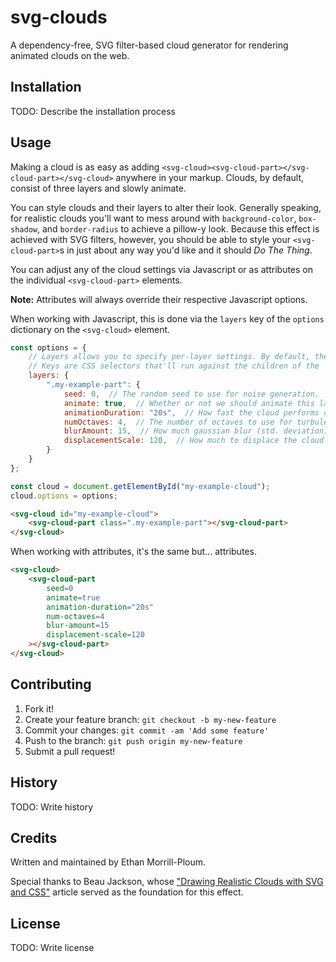 # svg-clouds

A dependency-free, SVG filter-based cloud generator for rendering animated clouds on the web.

## Installation

TODO: Describe the installation process

## Usage

Making a cloud is as easy as adding `<svg-cloud><svg-cloud-part></svg-cloud-part></svg-cloud>` anywhere in your markup. Clouds, by default, consist of three layers and slowly animate.

You can style clouds and their layers to alter their look. Generally speaking, for realistic clouds you'll want to mess around with `background-color`, `box-shadow`, and `border-radius` to achieve a pillow-y look. Because this effect is achieved with SVG filters, however, you should be able to style your `<svg-cloud-part>`s in just about any way you'd like and it should *Do The Thing*.

You can adjust any of the cloud settings via Javascript or as attributes on the individual `<svg-cloud-part>` elements. 

**Note:** Attributes will always override their respective Javascript options.

When working with Javascript, this is done via the `layers` key of the `options` dictionary on the `<svg-cloud>` element.
``` js
const options = {
    // Layers allows you to specify per-layer settings. By default, there will be three layers to each cloud.
    // Keys are CSS selectors that'll run against the children of the `<svg-cloud>` element.
    layers: {
        ".my-example-part": {
            seed: 0,  // The random seed to use for noise generation.
            animate: true,  // Whether or not we should animate this layer.
            animationDuration: "20s",  // How fast the cloud performs one full animation cycle.
            numOctaves: 4,  // The number of octaves to use for turbulence generation. Impacts performance.
            blurAmount: 15,  // How much gaussian blur (std. deviation) to apply to the layer.
            displacementScale: 120,  // How much to displace the cloud noise. This generates the final look.
        }
    }
};

const cloud = document.getElementById("my-example-cloud");
cloud.options = options;
```

``` html
<svg-cloud id="my-example-cloud">
    <svg-cloud-part class=".my-example-part"></svg-cloud-part>
</svg-cloud>
```

When working with attributes, it's the same but... attributes.
``` html
<svg-cloud>
    <svg-cloud-part
        seed=0
        animate=true
        animation-duration="20s"
        num-octaves=4
        blur-amount=15
        displacement-scale=120
    ></svg-cloud-part>
</svg-cloud>
```

## Contributing

1. Fork it!
2. Create your feature branch: `git checkout -b my-new-feature`
3. Commit your changes: `git commit -am 'Add some feature'`
4. Push to the branch: `git push origin my-new-feature`
5. Submit a pull request!

## History

TODO: Write history

## Credits

Written and maintained by Ethan Morrill-Ploum.

Special thanks to Beau Jackson, whose ["Drawing Realistic Clouds with SVG and CSS"](https://css-tricks.com/drawing-realistic-clouds-with-svg-and-css/) article served as the foundation for this effect.

## License

TODO: Write license